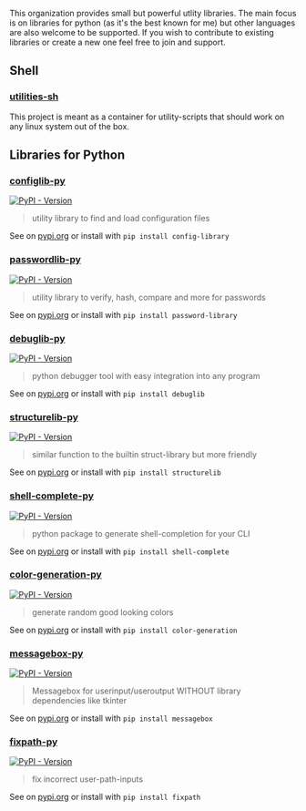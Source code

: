 This organization provides small but powerful utlity libraries.
The main focus is on libraries for python (as it's the best known for me) but other languages are also welcome to be supported.
If you wish to contribute to existing libraries or create a new one feel free to join and support.

## Shell

### [utilities-sh](https://github.com/utility-libraries/utilities-sh)

This project is meant as a container for utility-scripts that should work on any linux system out of the box.


## Libraries for Python

### [configlib-py](https://github.com/utility-libraries/configlib-py)

[![PyPI - Version](https://img.shields.io/pypi/v/config-library)
](https://pypi.org/project/config-library/)

> utility library to find and load configuration files

See on [pypi.org](https://pypi.org/project/config-library/) or install with `pip install config-library`


### [passwordlib-py](https://github.com/utility-libraries/passwordlib-py)

[![PyPI - Version](https://img.shields.io/pypi/v/password-library)
](https://pypi.org/project/password-library/)

> utility library to verify, hash, compare and more for passwords

See on [pypi.org](https://pypi.org/project/password-library/) or install with `pip install password-library`


### [debuglib-py](https://github.com/utility-libraries/debuglib-py)

[![PyPI - Version](https://img.shields.io/pypi/v/debuglib)
](https://pypi.org/project/debuglib/)

> python debugger tool with easy integration into any program

See on [pypi.org](https://pypi.org/project/debuglib/) or install with `pip install debuglib`


### [structurelib-py](https://github.com/utility-libraries/structurelib-py)

[![PyPI - Version](https://img.shields.io/pypi/v/structurelib)
](https://pypi.org/project/structurelib/)

> similar function to the builtin struct-library but more friendly

See on [pypi.org](https://pypi.org/project/structurelib/) or install with `pip install structurelib`


### [shell-complete-py](https://github.com/utility-libraries/shell-complete-py)

[![PyPI - Version](https://img.shields.io/pypi/v/shell-complete)
](https://pypi.org/project/shell-complete/)

> python package to generate shell-completion for your CLI

See on [pypi.org](https://pypi.org/project/shell-complete/) or install with `pip install shell-complete`


### [color-generation-py](https://github.com/utility-libraries/color-generation-py)

[![PyPI - Version](https://img.shields.io/pypi/v/color-generation)
](https://pypi.org/project/color-generation/)

> generate random good looking colors

See on [pypi.org](https://pypi.org/project/color-generation/) or install with `pip install color-generation`


### [messagebox-py](https://github.com/utility-libraries/messagebox-py)

[![PyPI - Version](https://img.shields.io/pypi/v/messagebox)
](https://pypi.org/project/messagebox/)

> Messagebox for userinput/useroutput WITHOUT library dependencies like tkinter

See on [pypi.org](https://pypi.org/project/messagebox/) or install with `pip install messagebox`


### [fixpath-py](https://github.com/utility-libraries/fixpath-py)

[![PyPI - Version](https://img.shields.io/pypi/v/fixpath)
](https://pypi.org/project/fixpath/)

> fix incorrect user-path-inputs

See on [pypi.org](https://pypi.org/project/fixpath/) or install with `pip install fixpath`

